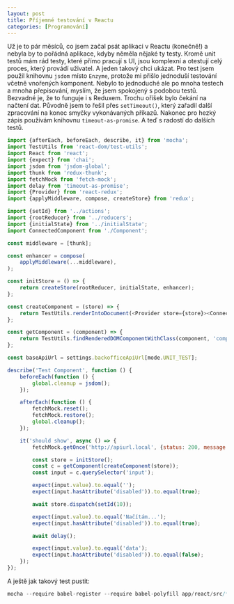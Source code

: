 ```yaml
---
layout: post
title: Příjemné testování v Reactu
categories: [Programování]
---
```

Už je to pár měsíců, co jsem začal psát aplikaci v Reactu (konečně!) a nebyla by to pořádná aplikace, kdyby něměla nějaké ty testy. Kromě unit testů mám rád testy, které přímo pracují s UI, jsou komplexní a otestují celý proces, který provádí uživatel. A jeden takový chci ukázat. Pro test jsem použil knihovnu `jsdom` místo `Enzyme`, protože mi přišlo jednoduší testování včetně vnořených komponent. Nebylo to jednoduché ale po mnoha testech a mnoha přepisování, myslím, že jsem spokojený s podobou testů. Bezvadné je, že to funguje i s Reduxem. Trochu oříšek bylo čekání na načtení dat. Původně jsem to řešil přes `setTimeout()`, který zařadil další zpracování na konec smyčky vykonávaných příkazů. Nakonec pro hezký zápis používám knihovnu `timeout-as-promise`. A teď s radostí do dalších testů.

```javascript
import {afterEach, beforeEach, describe, it} from 'mocha';
import TestUtils from 'react-dom/test-utils';
import React from 'react';
import {expect} from 'chai';
import jsdom from 'jsdom-global';
import thunk from 'redux-thunk';
import fetchMock from 'fetch-mock';
import delay from 'timeout-as-promise';
import {Provider} from 'react-redux';
import {applyMiddleware, compose, createStore} from 'redux';

import {setId} from '../actions';
import {rootReducer} from '../reducers';
import {initialState} from '../initialState';
import ConnectedComponent from './Component';

const middleware = [thunk];

const enhancer = compose(
    applyMiddleware(...middleware),
);

const initStore = () => {
    return createStore(rootReducer, initialState, enhancer);
};

const createComponent = (store) => {
    return TestUtils.renderIntoDocument(<Provider store={store}><ConnectedComponent/></Provider>);
};

const getComponent = (component) => {
    return TestUtils.findRenderedDOMComponentWithClass(component, 'component-css-selector');
};

const baseApiUrl = settings.backofficeApiUrl[mode.UNIT_TEST];

describe('Test Component', function () {
    beforeEach(function () {
        global.cleanup = jsdom();
    });

    afterEach(function () {
        fetchMock.reset();
        fetchMock.restore();
        global.cleanup();
    });

    it('should show', async () => {
        fetchMock.getOnce('http://apiurl.local', {status: 200, message: 'OK', data: {id: 10, data: 'data'}});

        const store = initStore();
        const c = getComponent(createComponent(store));
        const input = c.querySelector('input');

        expect(input.value).to.equal('');
        expect(input.hasAttribute('disabled')).to.equal(true);

        await store.dispatch(setId(10));

        expect(input.value).to.equal('Načítám...');
        expect(input.hasAttribute('disabled')).to.equal(true);

        await delay();

        expect(input.value).to.equal('data');
        expect(input.hasAttribute('disabled')).to.equal(false);
    });
});
```

A ještě jak takový test pustit:

```javascript
mocha --require babel-register --require babel-polyfill app/react/src/**/*.test.js --recursive --sort
```
